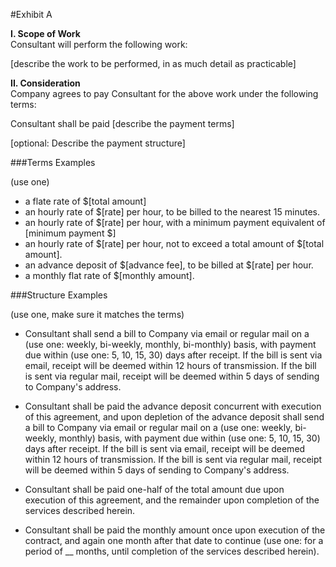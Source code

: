 #Exhibit A

**I. Scope of Work**
<br>Consultant will perform the following work:

[describe the work to be performed, in as much detail as practicable]

**II. Consideration**
<br>Company agrees to pay Consultant for the above work under the following terms:

Consultant shall be paid [describe the payment terms]
  
[optional: Describe the payment structure]


###Terms Examples
<p>(use one)

* a flate rate of $[total amount]
* an hourly rate of $[rate] per hour, to be billed to the nearest 15 minutes.
* an hourly rate of $[rate] per hour, with a minimum payment equivalent of [minimum payment $]
* an hourly rate of $[rate] per hour, not to exceed a total amount of $[total amount].
* an advance deposit of $[advance fee], to be billed at $[rate] per hour.
* a monthly flat rate of $[monthly amount].

###Structure Examples
<p>(use one, make sure it matches the terms)

* Consultant shall send a bill to Company via email or regular mail on a (use one: weekly, bi-weekly, monthly, bi-monthly) basis, with payment due within (use one: 5, 10, 15, 30) days after receipt. If the bill is sent via email, receipt will be deemed within 12 hours of transmission. If the bill is sent via regular mail, receipt will be deemed within 5 days of sending to Company's address.

* Consultant shall be paid the advance deposit concurrent with execution of this agreement, and upon depletion of the advance deposit shall send a bill to Company via email or regular mail on a (use one: weekly, bi-weekly, monthly) basis, with payment due within (use one: 5, 10, 15, 30) days after receipt. If the bill is sent via email, receipt will be deemed within 12 hours of transmission. If the bill is sent via regular mail, receipt will be deemed within 5 days of sending to Company's address.

* Consultant shall be paid one-half of the total amount due upon execution of this agreement, and the remainder upon completion of the services described herein.

* Consultant shall be paid the monthly amount once upon execution of the contract, and again one month after that date to continue (use one: for a period of __ months, until completion of the services described herein).
